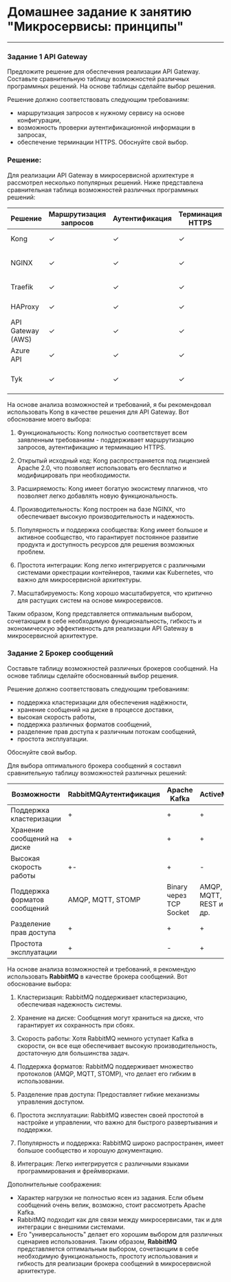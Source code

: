 # Домашнее задание к занятию "Микросервисы: принципы"

---

### Задание 1 API Gateway


Предложите решение для обеспечения реализации API Gateway. Составьте сравнительную таблицу возможностей различных программных решений. На основе таблицы сделайте выбор решения.

Решение должно соответствовать следующим требованиям:

- маршрутизация запросов к нужному сервису на основе конфигурации,
- возможность проверки аутентификационной информации в запросах,
- обеспечение терминации HTTPS.
Обоснуйте свой выбор.

### Решение:

Для реализации API Gateway в микросервисной архитектуре я рассмотрел несколько популярных решений. Ниже представлена сравнительная таблица возможностей различных программных решений:


|Решение      |Маршрутизация запросов|Аутентификация|Терминация HTTPS|Модель распространения|
|-------------|----------------------|--------------|----------------|----------------------|
| Kong        |  ✓|✓|✓|Открытый исходный код|
| NGINX       | ✓|✓|✓ | Открытый исходный код / Платная|
| Traefik     |✓|✓|✓|Открытый исходный код|
| HAProxy     |✓|✓|✓|Открытый исходный код|
| API Gateway (AWS) |✓|✓|✓|Платная|
| Azure API   |✓|✓|✓|Платная|
| Tyk         |✓|✓|✓|Открытый исходный код / Платная


На основе анализа возможностей и требований, я бы рекомендовал использовать Kong в качестве решения для API Gateway. Вот обоснование моего выбора:  

1) Функциональность: Kong полностью соответствует всем заявленным требованиям - поддерживает маршрутизацию запросов, аутентификацию и терминацию HTTPS.  

2) Открытый исходный код: Kong распространяется под лицензией Apache 2.0, что позволяет использовать его бесплатно и модифицировать при необходимости.  

3) Расширяемость: Kong имеет богатую экосистему плагинов, что позволяет легко добавлять новую функциональность.  

4) Производительность: Kong построен на базе NGINX, что обеспечивает высокую производительность и надежность.  

5) Популярность и поддержка сообщества: Kong имеет большое и активное сообщество, что гарантирует постоянное развитие продукта и доступность ресурсов для решения возможных проблем.  

6) Простота интеграции: Kong легко интегрируется с различными системами оркестрации контейнеров, такими как Kubernetes, что важно для микросервисной архитектуры.  

7) Масштабируемость: Kong хорошо масштабируется, что критично для растущих систем на основе микросервисов.  

Таким образом, Kong представляется оптимальным выбором, сочетающим в себе необходимую функциональность, гибкость и экономическую эффективность для реализации API Gateway в микросервисной архитектуре.  


### Задание 2 Брокер сообщений

Составьте таблицу возможностей различных брокеров сообщений. На основе таблицы сделайте обоснованный выбор решения.

Решение должно соответствовать следующим требованиям:

- поддержка кластеризации для обеспечения надёжности,
- хранение сообщений на диске в процессе доставки,
- высокая скорость работы,
- поддержка различных форматов сообщений,
- разделение прав доступа к различным потокам сообщений,
- простота эксплуатации.

Обоснуйте свой выбор.

Для выбора оптимального брокера сообщений я составил сравнительную таблицу возможностей различных решений:


|Возможности    |RabbitMQАутентификация|Apache Kafka|ActiveMQ| NATS| Redis | 
|-------------|----------------------|--------------|----------------|----------------------|--------|
| Поддержка кластеризации     |  +|+|+|+|+|
| Хранение сообщений на диске     |  +|+|+|+|+|
| Высокая скорость работы     |  +-|+|-|+|+|
| Поддержка форматов сообщений    |AMQP, MQTT, STOMP|Binary через TCP Socket|AMQP, MQTT, REST и др.|NATS Streaming Protocol| RESP|
| Разделение прав доступа |  +|+|+|+|+|
| Простота эксплуатации |  +|-|+|+|+|

На основе анализа возможностей и требований, я рекомендую использовать **RabbitMQ** в качестве брокера сообщений. Вот обоснование выбора:  

1) Кластеризация: RabbitMQ поддерживает кластеризацию, обеспечивая надежность системы.

2) Хранение на диске: Сообщения могут храниться на диске, что гарантирует их сохранность при сбоях.

3) Скорость работы: Хотя RabbitMQ немного уступает Kafka в скорости, он все еще обеспечивает высокую производительность, достаточную для большинства задач.

4) Поддержка форматов: RabbitMQ поддерживает множество протоколов (AMQP, MQTT, STOMP), что делает его гибким в использовании.

5) Разделение прав доступа: Предоставляет гибкие механизмы управления доступом.

6) Простота эксплуатации: RabbitMQ известен своей простотой в настройке и управлении, что важно для быстрого развертывания и поддержки.

7) Популярность и поддержка: RabbitMQ широко распространен, имеет большое сообщество и хорошую документацию.

8) Интеграция: Легко интегрируется с различными языками программирования и фреймворками.

   
Дополнительные соображения:

- Характер нагрузки не полностью ясен из задания. Если объем сообщений очень велик, возможно, стоит рассмотреть Apache Kafka.
- RabbitMQ подходит как для связи между микросервисами, так и для интеграции с внешними системами.
- Его "универсальность" делает его хорошим выбором для различных сценариев использования.
Таким образом, **RabbitMQ** представляется оптимальным выбором, сочетающим в себе необходимую функциональность, простоту использования и гибкость для реализации брокера сообщений в микросервисной архитектуре.

























































